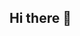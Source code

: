 ## Hi there 👋

<!--
**daffalfr/daffalfr** is a ✨ _special_ ✨ repository because its `README.md` (this file) appears on your GitHub profile.

Here are some ideas to get you started:
<div align="center">
    <h1>
        <img src="https://readme-typing-svg.herokuapp.com?font=Jetbrains+mono&size=40&duration=3000&color=33FF33&center=true&vCenter=true&width=435&lines=Hey..+I'm+[Daffa];This+is..;..my+Github..;" alt="Typing SVG"/>
    </h1>
</div>

- 👋 Hi, I am Daffa.
- 🔭 I’m currently student at SMKS Jakarta Pusat 1.
- 🌱 I’m currently learning Laravel.
- 👀 I'm interested in Software Developer and UI/UX Design.

<div align="center">
    <p>
        <img src="https://tenor.com/view/mangaitalia-darth-vader-star-wars-zzk-gif-26822937" alt="Descriptive Text for the GIF" />
    </p>
</div>

-->
